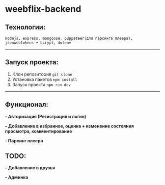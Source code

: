 # weebflix-backend

## Технологии:

`nodejs, express, mongoose, puppeteer(для парсинга плеера), jsonwebtokens + bcrypt, dotenv`

---

## Запуск проекта:

1. Клон репозитория `git clone`
2. Установка пакетов `npm install`
3. Запуск проекта `npm run dev`

---

## Функционал:

**- Авторизация (Регистрация и логин)**

**- Добавление в избранное, оценка + изменение состояния просмотра, комментирование**

**- Парсинг плеера**

## TODO:

**- Добавление в друзья**

**- Админка**
